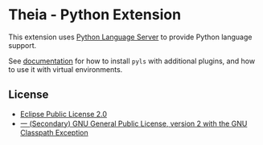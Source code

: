 # Theia - Python Extension

This extension uses [Python Language Server](https://github.com/palantir/python-language-server) to provide Python language support.

See [documentation](https://github.com/palantir/python-language-server#installation) for how to install `pyls` with additional plugins, and how to use it with virtual environments.

## License

- [Eclipse Public License 2.0](http://www.eclipse.org/legal/epl-2.0/)
- [一 (Secondary) GNU General Public License, version 2 with the GNU Classpath Exception](https://projects.eclipse.org/license/secondary-gpl-2.0-cp)
